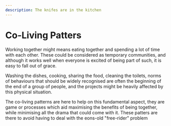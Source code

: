```yaml
---
description: The knifes are in the kitchen
---
```


# Co-Living Patters

Working together might means eating together and spending a lot of time with each other. These could be considered as temporary communities, and although it works well when everyone is excited of being part of such, it is easy to fall out of grace.

Washing the dishes, cooking, sharing the food, cleaning the toilets, norms of behaviours that should be widely recognised are often the beginning of the end of a group of people, and the projects might be heavily affected by this physical situation.  

The co-living patterns are here to help on this fundamental aspect, they are game or processes which aid maximising the benefits of being together, while minimising all the drama that could come with it. These patters are there to avoid having to deal with the eons-old "free-rider" problem



